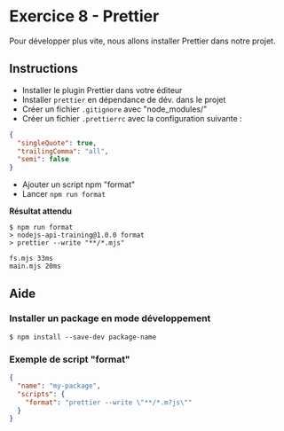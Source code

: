 # Exercice 8 - Prettier

Pour développer plus vite, nous allons installer Prettier dans notre projet.

## Instructions

* Installer le plugin Prettier dans votre éditeur
* Installer `prettier` en dépendance de dév. dans le projet
* Créer un fichier `.gitignore` avec "node_modules/"
* Créer un fichier `.prettierrc` avec la configuration suivante :

```json
{
  "singleQuote": true,
  "trailingComma": "all",
  "semi": false
}
```

* Ajouter un script npm "format"
* Lancer `npm run format`

**Résultat attendu**

```
$ npm run format
> nodejs-api-training@1.0.0 format
> prettier --write "**/*.mjs"

fs.mjs 33ms
main.mjs 20ms
```

## Aide

### Installer un package en mode développement

```
$ npm install --save-dev package-name
```

### Exemple de script "format"

```json
{
  "name": "my-package",
  "scripts": {
    "format": "prettier --write \"**/*.m?js\""
  }
}
```
